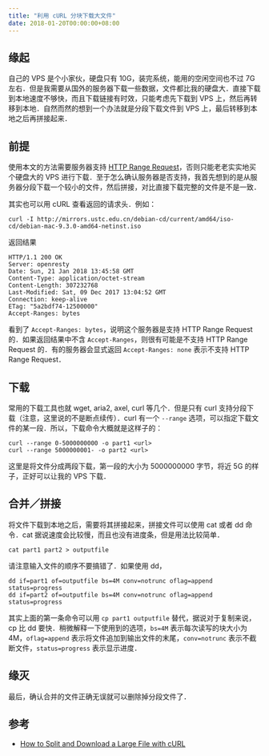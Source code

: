 ```yaml
---
title: "利用 cURL 分块下载大文件"
date: 2018-01-20T00:00:00+08:00
---
```


## 缘起

自己的 VPS 是个小家伙，硬盘只有 10G，装完系统，能用的空闲空间也不过 7G 左右．但是我需要从国外的服务器下载一些数据，文件都比我的硬盘大．直接下载到本地速度不够快，而且下载链接有时效，只能考虑先下载到 VPS 上，然后再转移到本地．自然而然的想到一个办法就是分段下载文件到 VPS 上，最后转移到本地之后再拼接起来．

## 前提

使用本文的方法需要服务器支持 [HTTP Range Request](https://developer.mozilla.org/en-US/docs/Web/HTTP/Range_requests)，否则只能老老实实地买个硬盘大的 VPS 进行下载．至于怎么确认服务器是否支持，我首先想到的是从服务器分段下载一个较小的文件，然后拼接，对比直接下载完整的文件是不是一致．

其实也可以用 cURL 查看返回的请求头．例如：

```shell
curl -I http://mirrors.ustc.edu.cn/debian-cd/current/amd64/iso-cd/debian-mac-9.3.0-amd64-netinst.iso
```

返回结果

```
HTTP/1.1 200 OK
Server: openresty
Date: Sun, 21 Jan 2018 13:45:58 GMT
Content-Type: application/octet-stream
Content-Length: 307232768
Last-Modified: Sat, 09 Dec 2017 13:04:52 GMT
Connection: keep-alive
ETag: "5a2bdf74-12500000"
Accept-Ranges: bytes
```

看到了 `Accept-Ranges: bytes`，说明这个服务器是支持 HTTP Range Request 的．如果返回结果中不含 `Accept-Ranges`，则很有可能是不支持 HTTP Range Request 的．有的服务器会显式返回 `Accept-Ranges: none` 表示不支持 HTTP Range Request．

## 下载

常用的下载工具也就 wget, aria2, axel, curl 等几个．但是只有 curl 支持分段下载（注意，这里说的不是断点续传）．curl 有一个 `--range` 选项，可以指定下载文件的某一段．所以，下载命令大概就是这样子的：

```shell
curl --range 0-5000000000 -o part1 <url>
curl --range 5000000001- -o part2 <url>
```

这里是将文件分成两段下载，第一段的大小为 5000000000 字节，将近 5G 的样子，正好可以让我的 VPS 下载．

## 合并／拼接

将文件下载到本地之后，需要将其拼接起来，拼接文件可以使用 cat 或者 dd 命令．cat 据说速度会比较慢，而且也没有进度条，但是用法比较简单．

```shell
cat part1 part2 > outputfile
```

请注意输入文件的顺序不要搞错了．如果使用 dd，

```shell
dd if=part1 of=outputfile bs=4M conv=notrunc oflag=append status=progress
dd if=part2 of=outputfile bs=4M conv=notrunc oflag=append status=progress
```

其实上面的第一条命令可以用 `cp part1 outputfile` 替代，据说对于复制来说， cp 比 dd 要快．稍微解释一下使用到的选项，`bs=4M` 表示每次读写的块大小为 4M，`oflag=append` 表示将文件追加到输出文件的末尾，`conv=notrunc` 表示不截断文件，`status=progress` 表示显示进度．

## 缘灭

最后，确认合并的文件正确无误就可以删除掉分段文件了．

## 参考

* [How to Split and Download a Large File with cURL](https://www.maketecheasier.com/split-download-large-file-curl/)
